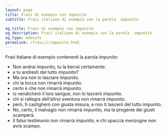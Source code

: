 ```yaml
---
layout: page
title: Frasi di esempio con impunito 
subtitle: Frasi italiane di esempio con la parola  impunito

og_title: Frasi di esempio con impunito 
og_description: Frasi italiane di esempio con la parola  impunito
og_type: website
permalink: /frasi/i/impunito.html
---
```


Frasi italiane di esempio contenenti la parola impunito:


- Non andrai impunito, tu la berrai certamente.
- e tu andresti del tutto impunito?
- Ma ora non lo lasciare impunito.
- chi la tocca non rimarrà impunito.
- certo è che non rimarrà impunito.
- io vendicherò il loro sangue, non lo lascerò impunito.
- chi si rallegra dell’altrui sventura non rimarrà impunito.
- però, ti castigherò con giusta misura, e non ti lascerò del tutto impunito.
- No, certo, il malvagio non rimarrà impunito, ma la progenie dei giusti scamperà.
- Il falso testimonio non rimarrà impunito, e chi spaccia menzogne non avrà scampo.
